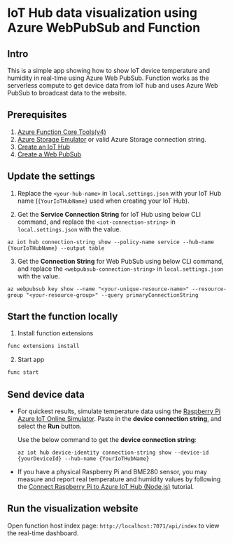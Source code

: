 # IoT Hub data visualization using Azure WebPubSub and Function 

## Intro

This is a simple app showing how to show IoT device temperature and humidity in real-time using Azure Web PubSub. Function works as the serverless compute to get device data from IoT hub and uses Azure Web PubSub to broadcast data to the website.

## Prerequisites
1. [Azure Function Core Tools(v4)](https://www.npmjs.com/package/azure-functions-core-tools)
2. [Azure Storage Emulator](https://go.microsoft.com/fwlink/?linkid=717179&clcid=0x409) or valid Azure Storage connection string.
3. [Create an IoT Hub ](https://docs.microsoft.com/azure/iot-hub/quickstart-send-telemetry-cli)
4. [Create a Web PubSub](https://docs.microsoft.com/azure/azure-web-pubsub/quickstart-cli-create)

## Update the settings
1. Replace the `<your-hub-name>` in `local.settings.json` with your IoT Hub name (`{YourIoTHubName}` used when creating your IoT Hub).

2. Get the **Service Connection String** for IoT Hub using below CLI command, and replace the `<iot-connection-string>` in `local.settings.json` with the value.

```azcli
az iot hub connection-string show --policy-name service --hub-name {YourIoTHubName} --output table
```

3. Get the **Connection String** for Web PubSub using below CLI command, and replace the `<webpubsub-connection-string>` in `local.settings.json` with the value.

```azcli
az webpubsub key show --name "<your-unique-resource-name>" --resource-group "<your-resource-group>" --query primaryConnectionString
```

## Start the function locally

1. Install function extensions

```bash
func extensions install
```

2. Start app

```bash
func start
```

## Send device data

- For quickest results, simulate temperature data using the [Raspberry Pi Azure IoT Online Simulator](https://azure-samples.github.io/raspberry-pi-web-simulator/#Getstarted). Paste in the **device connection string**, and select the **Run** button.

    Use the below command to get the **device connection string**:
    ```azcli
    az iot hub device-identity connection-string show --device-id {yourDeviceId} --hub-name {YourIoTHubName}
    ```

- If you have a physical Raspberry Pi and BME280 sensor, you may measure and report real temperature and humidity values by following the [Connect Raspberry Pi to Azure IoT Hub (Node.js)](https://docs.microsoft.com/en-us/azure/iot-hub/iot-hub-raspberry-pi-kit-node-get-started) tutorial.

## Run the visualization website
Open function host index page: `http://localhost:7071/api/index` to view the real-time dashboard.

